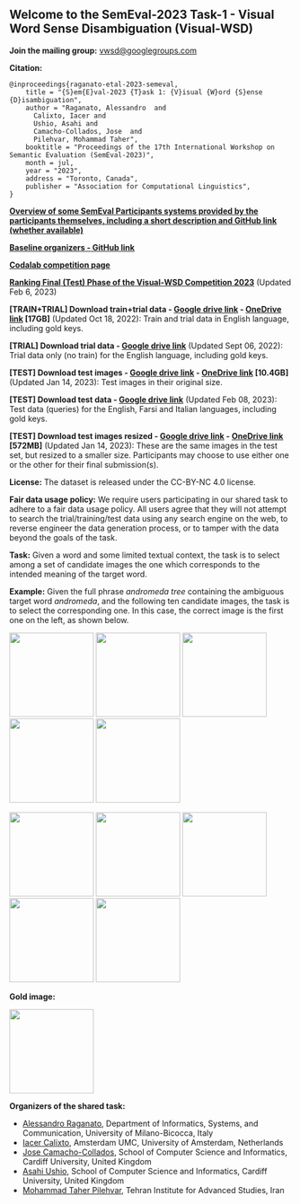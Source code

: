 ## Welcome to the SemEval-2023 Task-1 - Visual Word Sense Disambiguation (Visual-WSD)

**Join the mailing group:** [vwsd@googlegroups.com](https://groups.google.com/g/vwsd)

**Citation:**
```
@inproceedings{raganato-etal-2023-semeval,
    title = "{S}em{E}val-2023 {T}ask 1: {V}isual {W}ord {S}ense {D}isambiguation",
    author = "Raganato, Alessandro  and
      Calixto, Iacer and
      Ushio, Asahi and
      Camacho-Collados, Jose  and
      Pilehvar, Mohammad Taher",
    booktitle = "Proceedings of the 17th International Workshop on Semantic Evaluation (SemEval-2023)",
    month = jul,
    year = "2023",
    address = "Toronto, Canada",
    publisher = "Association for Computational Linguistics",
}
```

**[Overview of some SemEval Participants systems provided by the participants themselves, including a short description and GitHub link (whether available)](https://docs.google.com/spreadsheets/d/12Ak0CGM4YacpeV2J77UVQKSIrDRuIKoKWeCXddvBuSc/edit?usp=sharing)**

**[Baseline organizers - GitHub link](https://github.com/asahi417/visual-wsd-baseline)**

**[Codalab competition page](https://codalab.lisn.upsaclay.fr/competitions/8190)** 

**[Ranking Final (Test) Phase of the Visual-WSD Competition 2023](https://docs.google.com/spreadsheets/d/1JJ2wezNN56bPOKge3fJ5Icvh5cB7GD9HojR7S1ly934/edit?usp=sharing)** (Updated Feb 6, 2023)

**[TRAIN+TRIAL] Download train+trial data - [Google drive link](https://drive.google.com/file/d/1byX4wpe1UjyCVyYrT04sW17NnycKAK7N/view?usp=sharing) - [OneDrive link](https://cf-my.sharepoint.com/:u:/g/personal/camachocolladosj_cardiff_ac_uk/ERFsG4by92ZPuW1dQQGuLfcBzHifN-NX1tCL6s6g-9-RMw?e=gU1BMX) [17GB]** (Updated Oct 18, 2022): Train and trial data in English language, including gold keys.

**[TRIAL] Download trial data - [Google drive link](https://drive.google.com/file/d/1LbVRPq3NdEscawk6-Vn5hH41s3rs68gE/view?usp=sharing)** (Updated Sept 06, 2022): Trial data only (no train) for the English language, including gold keys.

**[TEST] Download test images - [Google drive link](https://drive.google.com/file/d/1rK7EskkEXzD59j5On-8orO5mIinQGUMW/view?usp=share_link) - [OneDrive link](https://cf-my.sharepoint.com/:u:/g/personal/camachocolladosj_cardiff_ac_uk/ETXzWJCEdKJDtFluRbYGUGYBzfdnaeOuSwL5hiqCW-k38Q?e=KM46M6) [10.4GB]** (Updated Jan 14, 2023): Test images in their original size.

**[TEST] Download test data - [Google drive link](https://drive.google.com/file/d/10vDZsY0EhzvFFR8IF-3P_2ApOF0GIMML/view?usp=share_link)** (Updated Feb 08, 2023): Test data (queries) for the English, Farsi and Italian languages, including gold keys.

**[TEST] Download test images resized - [Google drive link](https://drive.google.com/file/d/15ed8TXY9Pzk68_SCooFm7AfkeFtCd16Q/view?usp=share_link) - [OneDrive link](https://cf-my.sharepoint.com/:u:/g/personal/camachocolladosj_cardiff_ac_uk/EY0IqJykeKZOiXNX7jJ3QToBAq8PUpjtQ9DtUI0_-P3HuA?e=fGf9U9) [572MB]** (Updated Jan 14, 2023): These are the same images in the test set, but resized to a smaller size. Participants may choose to use either one or the other for their final submission(s).



**License:** The dataset is released under the CC-BY-NC 4.0 license.

**Fair data usage policy:** We require users participating in our shared task to adhere to a fair data usage policy. All users agree that they will not attempt to search the trial/training/test data using any search engine on the web, to reverse engineer the data generation process, or to tamper with the data beyond the goals of the task.


**Task:** Given a word and some limited textual context, the task is to select among a set of candidate images the one which corresponds to the intended meaning of the target word.

**Example:** Given the full phrase *andromeda tree* containing the ambiguous target word *andromeda*, and the following ten candidate images, the task is to select the corresponding one. In this case, the correct image is the first one on the left, as shown below.   

<p float="left">
  <img src="/vwsd/docs/assets/image.172.jpg" width="150" />
  <img src="/vwsd/docs/assets/image.173.jpg" width="150" /> 
  <img src="/vwsd/docs/assets/image.174.jpg" width="150" />
  <img src="/vwsd/docs/assets/image.175.jpg" width="150" />
  <img src="/vwsd/docs/assets/image.176.jpg" width="150" />
</p>

<p float="left">
  <img src="/vwsd/docs/assets/image.177.jpg" width="150" />
  <img src="/vwsd/docs/assets/image.178.jpg" width="150" /> 
  <img src="/vwsd/docs/assets/image.179.jpg" width="150" />
  <img src="/vwsd/docs/assets/image.180.jpg" width="150" />
  <img src="/vwsd/docs/assets/image.181.jpg" width="150" />
</p>

**Gold image:**

<p float="left">
  <img src="/vwsd/docs/assets/image.172.jpg" width="150" />
</p>

**Organizers of the shared task:**

- [Alessandro Raganato](https://raganato.github.io/), 
Department of Informatics, Systems, and Communication, University of Milano-Bicocca, Italy
- [Iacer Calixto](https://iacercalixto.github.io/), 
Amsterdam UMC, University of Amsterdam, Netherlands
- [Jose Camacho-Collados](https://josecamachocollados.com/), 
School of Computer Science and Informatics, Cardiff University, United Kingdom
- [Asahi Ushio](https://asahiushio.com/), 
School of Computer Science and Informatics, Cardiff University, United Kingdom
- [Mohammad Taher Pilehvar](https://pilehvar.github.io/), 
Tehran Institute for Advanced Studies, Iran

